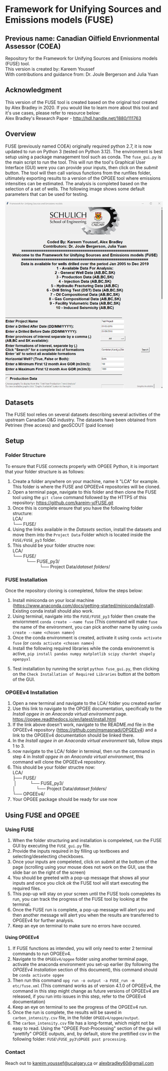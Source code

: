 # Framework for Unifying Sources and Emissions models (FUSE)

## Previous name: Canadian Oilfield Envrionmental Assessor (COEA)

Repository for the Framework for Unifying Sources and Emissions models (FUSE) tool.  
This version is created by: Kareem Youssef  
With contributions and guidance from: Dr. Joule Bergerson and Julia Yuan

## Acknowledgment

This version of the FUSE tool is created based on the original tool created by Alex Bradley in 2020. If you would like to learn more about this tool and it's use cases, please refer to resource below:  
Alex Bradley's Research Paper - http://hdl.handle.net/1880/111763

## Overview

FUSE (previously named COEA) originally required python 2.7, it is now updated to run on Python 3 (tested on Python 3.12). The environment is best setup using a package management tool such as conda. The `fuse_gui.py` is the main script to run the tool. This will run the tool's Graphical User Interface (GUI) were you can provide your inputs, then click on the _submit_ button. The tool will then call various functions from the runfiles folder, ultimately exporting results to a version of the OPGEE tool where emissions intensities can be estimated. The analysis is completed based on the selection of a set of wells. The following image shows some default parameters that can be used for testing.

![Example Inputs for Search](FUSE_py3/images/example2.png)

## Datasets

The FUSE tool relies on several datasets describing several activities of the upstream Canadian O&G industry. The datasets have been obtained from Petrinex (free access) and geoSCOUT (paid license)

## Setup

### Folder Structure

To ensure that FUSE connects properly with OPGEE Python, it is important that your folder structure is as follows:

1. Create a folder anywhere on your machine, name it "LCA" for example. This folder is where the FUSE and OPGEEv4 repositories will be cloned.
2. Open a terminal page, navigate to this folder and then clone the FUSE tool using the `git clone` command followed by the HTTPS of this repository: https://github.com/kareim-y/FUSE.git
3. Once this is complete ensure that you have the following folder structure:  
   LCA/  
   └── FUSE/
4. Using the links available in the _Datasets_ section, install the datasets and move them into the `Project Data` Folder which is located inside the `FUSE/FUSE_py3` folder.
5. This should be your folder structre now:  
   LCA/  
   └── FUSE/  
    &nbsp;&nbsp;&nbsp;&nbsp;&nbsp;&nbsp;&nbsp;&nbsp;&nbsp;&nbsp;&nbsp;└── FUSE_py3/  
    &nbsp;&nbsp;&nbsp;&nbsp;&nbsp;&nbsp;&nbsp;&nbsp;&nbsp;&nbsp;&nbsp;&nbsp;&nbsp;&nbsp;&nbsp;&nbsp;&nbsp;&nbsp;&nbsp;&nbsp;&nbsp;&nbsp;└── Project Data/*dataset folders*/

### FUSE Installation

Once the repository cloning is comepleted, follow the steps below:

1. Install miniconda on your local machine (https://www.anaconda.com/docs/getting-started/miniconda/install). Existing conda install should also work.
2. Using terminal, navigate into the `FUSE/FUSE_py3` folder then create the enviornment `conda create --name fuse` (This command will make `fuse` the name of the environment, you can pick another name by using `conda create --name <chosen name>`)
3. Once the conda environment is created, activate it using `conda activate fuse` (or `conda activate <chosen name>`)
4. Install the following required libraries while the conda environemnt is active, `pip install pandas numpy matplotlib scipy chardet shapely openpyxl`
<!-- 4. Edit the file _runfiles/map_to_drive.py_ to point to the folder containing the unzipped 'Project Data' file downloaded from the above link. -->
5. Test installation by running the script `python fuse_gui.py`, then clicking on the `Check Installation of Required Libraries` button at the bottom of the GUI.

### OPGEEv4 Installation

1. Open a new terminal and navigate to the LCA/ folder you created earlier
2. Use this link to navigate to the OPGEE documentation, specifically to the _Install opgee in an Anaconda virtual environment_ page. https://opgee.readthedocs.io/en/latest/install.html
3. If the link above doesn't work, navigate to the README.md file in the OPGEEv4 repository (https://github.com/msmasnadi/OPGEEv4) and a link to the OPGEEv4 documentation should be linked there.
4. In the _Install opgee in an Anaconda virtual environment_ tab, follow steps 1 to 3.
5. now navigate to the LCA/ folder in terminal, then run the command in step 4 in _Install opgee in an Anaconda virtual environment_, this command will clone the OPGEEv4 repository.
6. This should be your folder structre now:  
   LCA/  
   ├── FUSE/  
   &nbsp;│ &nbsp;&nbsp;&nbsp;&nbsp;&nbsp;&nbsp;&nbsp;&nbsp;&nbsp;&nbsp;└── FUSE_py3/  
   │ &nbsp;&nbsp;&nbsp;&nbsp;&nbsp;&nbsp;&nbsp;&nbsp;&nbsp;&nbsp;&nbsp;&nbsp;&nbsp;&nbsp;&nbsp;&nbsp;└── Project Data/*dataset folders*/  
   └── OPGEEv4/
7. Your OPGEE package should be ready for use now

## Using FUSE and OPGEE

### Using FUSE

1. When the folder structuring and installation is compeleted, run the FUSE GUI by executing the `FUSE_gui.py` file.
2. Provide the inputs required in by filling up textboxes and selecting/deselecting checkboxes.
3. Once your inputs are compeleted, click on _submit_ at the bottom of the page (scrolling using your mouse does not work on the GUI, use the slide bar on the right of the screen)
4. You should be greeted with a pop-up message that shows all your inputs and once you click _ok_ the FUSE tool will start executing the required files.
5. This pop-up will stay on your screen until the FUSE tools comepletes its run, you can track the progress of the FUSE tool by looking at the terminal.
6. Once the FUSE run is complete, a pop-up message will alert you and then another message will alert you when the results are transferred to OPGEEv4 for further analysis.
7. Keep an eye on terminal to make sure no errors have occured.

#### Using OPGEEv4

1. If FUSE functions as intended, you will only need to enter 2 terminal commands to run OPGEEv4.
2. Navigate to the `OPGEEv4/opgee` folder using another terminal page, activate the anaconda environment you set-up earlier (by following the _OPGEEv4 Installation_ section of this document), this command should be `conda activate opgee`
3. Then run this command `opg run -o output -a FUSE_run -m etc/fuse.xml` (This command works as of version 4.1.0 of OPGEEv4, the command in this step might change as future versions of OPGEEv4 are released, if you run into issues in this step, refer to the OPGEEv4 documentation)
4. Keep an eye on terminal to see the progress of the OPGEEv4 run.
5. Once the run is complete, the results will be saved in `carbon_intensity.csv` file, in the folder `OPGEEv4/opgee/output`.
6. The `carbon_intensity.csv` file has a long-format, which might not be easy to read. Using the "OPGEE Post-Processing" section of the gui will "prettify" OPGEE outputs, and, by default, store the prettified csv in the following folder: `FUSE\FUSE_py3\OPGEE post processing`.

### Contact

Reach out to kareim.youssef@ucalgary.ca or alexbradley60@gmail.com
